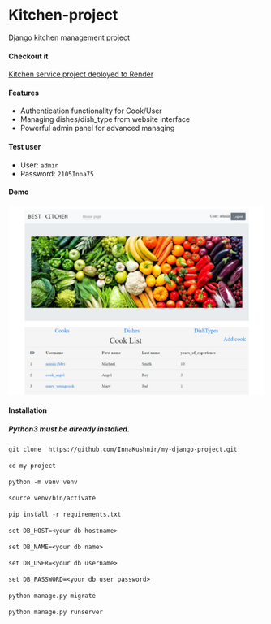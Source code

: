 # Kitchen-project
Django kitchen management project

#### Checkout it

[Kitchen service project deployed to Render](https://kitchen-project.onrender.com/)

 #### Features

* Authentication functionality for Cook/User
* Managing dishes/dish_type from website interface
* Powerful admin panel for advanced managing

#### Test user

* User: `admin`
* Password: `2105Inna75`

#### Demo
![Kitchen_project](static/kitchen/img/kitchen-photo.jpg)

#### Installation
##### Python3 must be already installed.

```
git clone  https://github.com/InnaKushnir/my-django-project.git

cd my-project

python -m venv venv

source venv/bin/activate

pip install -r requirements.txt

set DB_HOST=<your db hostname>

set DB_NAME=<your db name>

set DB_USER=<your db username>

set DB_PASSWORD=<your db user password>

python manage.py migrate

python manage.py runserver 
```